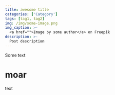 ```yaml
---
title: awesome title
categories: ['Category']
tags: [tag1, tag2]
img: /img/some-image.png
img_caption: >-
  <a href="">Image by some author</a> on Freepik
description: >-
  Post description
---
```


Some text

<!--more-->

# moar

text
